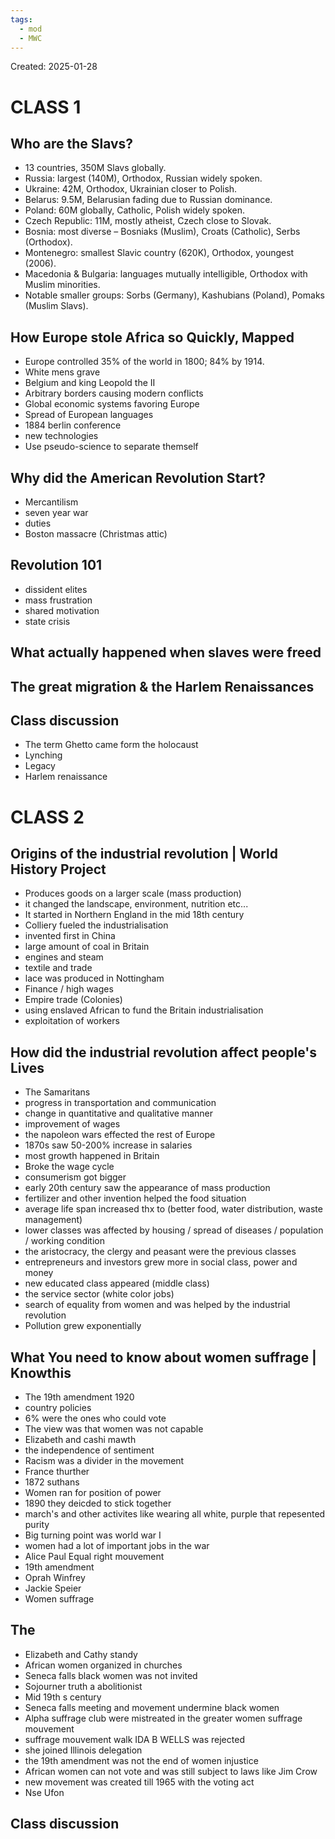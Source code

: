```yaml
---
tags:
  - mod
  - MWC
---
```

Created: 2025-01-28

# CLASS 1
## Who are the Slavs?
- 13 countries, 350M Slavs globally.
- Russia: largest (140M), Orthodox, Russian widely spoken.
- Ukraine: 42M, Orthodox, Ukrainian closer to Polish.
- Belarus: 9.5M, Belarusian fading due to Russian dominance.
- Poland: 60M globally, Catholic, Polish widely spoken.
- Czech Republic: 11M, mostly atheist, Czech close to Slovak.
- Bosnia: most diverse – Bosniaks (Muslim), Croats (Catholic), Serbs (Orthodox).
- Montenegro: smallest Slavic country (620K), Orthodox, youngest (2006).
- Macedonia & Bulgaria: languages mutually intelligible, Orthodox with Muslim minorities.
- Notable smaller groups: Sorbs (Germany), Kashubians (Poland), Pomaks (Muslim Slavs).

## How Europe stole Africa so Quickly, Mapped
- Europe controlled 35% of the world in 1800; 84% by 1914.
- White mens grave
- Belgium and king Leopold the II
- Arbitrary borders causing modern conflicts
- Global economic systems favoring Europe
- Spread of European languages
- 1884 berlin conference
- new technologies
- Use pseudo-science to separate themself 

## Why did the American Revolution Start?
- Mercantilism
- seven year war
- duties 
- Boston massacre (Christmas attic)

## Revolution 101
- dissident elites
- mass frustration
- shared motivation 
- state crisis
  
## What actually happened when slaves were freed


## The great migration & the Harlem Renaissances 


## Class discussion
- The term Ghetto came form the holocaust
- Lynching
- Legacy
- Harlem renaissance

# CLASS 2
## Origins of the industrial revolution | World History Project
- Produces goods on a larger scale (mass production)
- it changed the landscape, environment, nutrition etc...
- It started in Northern England in the mid 18th century
- Colliery fueled the industrialisation
- invented first in China
- large amount of coal in Britain 
- engines and steam
- textile and trade
- lace was produced in Nottingham
- Finance / high wages
- Empire trade (Colonies)
- using enslaved African to fund the Britain industrialisation
- exploitation of workers

## How did the industrial revolution affect people's Lives
- The Samaritans
- progress in transportation and communication
- change in quantitative and qualitative manner
- improvement of wages
- the napoleon wars effected the rest of Europe
- 1870s saw 50-200% increase in salaries
- most growth happened in Britain
- Broke the wage cycle
- consumerism got bigger
- early 20th century saw the appearance of mass production
- fertilizer and other invention helped the food situation
- average life span  increased thx to (better food, water distribution, waste management)
- lower classes was affected by housing / spread of diseases /  population / working condition
- the aristocracy, the clergy and peasant were the previous classes
- entrepreneurs and investors grew more in social class, power and money
- new educated class appeared (middle class)
- the service sector (white color jobs)
- search of equality from women and was helped by the industrial revolution
- Pollution grew exponentially 

## What You need to know about women suffrage | Knowthis
- The 19th amendment 1920
- country policies
- 6% were the ones who could vote
- The view was that women was not capable
- Elizabeth and cashi mawth
- the independence of sentiment
- Racism was a divider in the movement
- France thurther
- 1872 suthans
- Women ran for position of power
- 1890 they deicded to stick together
- march's and other activites like wearing all white, purple that repesented purity
- Big turning point was world war I
- women had a lot of important jobs in the war
- Alice Paul Equal right mouvement
- 19th amendment
- Oprah Winfrey
- Jackie Speier
- Women suffrage

## The
- Elizabeth and Cathy standy
- African women organized in churches
- Seneca falls black women was not invited
- Sojourner truth a abolitionist
- Mid 19th s century
- Seneca falls meeting and movement undermine black women
- Alpha suffrage club were mistreated in the greater women suffrage mouvement
- suffrage mouvement walk IDA B WELLS was rejected
- she joined Illinois delegation
- the 19th amendment was not the end of women injustice
- African women can not vote and was still subject to laws like Jim Crow
- new movement was created till 1965 with the voting act
- Nse Ufon


## Class discussion

